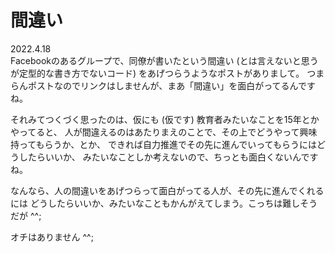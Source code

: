 # 間違い

2022.4.18<br />
Facebookのあるグループで、同僚が書いたという間違い
(とは言えないと思うが定型的な書き方でないコード) をあげつらうようなポストがありまして。
つまらんポストなのでリンクはしませんが、まあ「間違い」を面白がってるんですね。

それみてつくづく思ったのは、仮にも (仮です) 教育者みたいなことを15年とかやってると、
人が間違えるのはあたりまえのことで、その上でどうやって興味持ってもらうか、とか、
できれば自力推進でその先に進んでいってもらうにはどうしたらいいか、
みたいなことしか考えないので、ちっとも面白くないんですね。

なんなら、人の間違いをあげつらって面白がってる人が、その先に進んでくれるには
どうしたらいいか、みたいなこともかんがえてしまう。こっちは難しそうだが ^^;

オチはありません ^^;